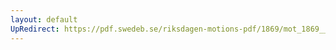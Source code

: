```yaml
---
layout: default
UpRedirect: https://pdf.swedeb.se/riksdagen-motions-pdf/1869/mot_1869__ak__00238/mot_1869__ak__00238_002.pdf
---
```

